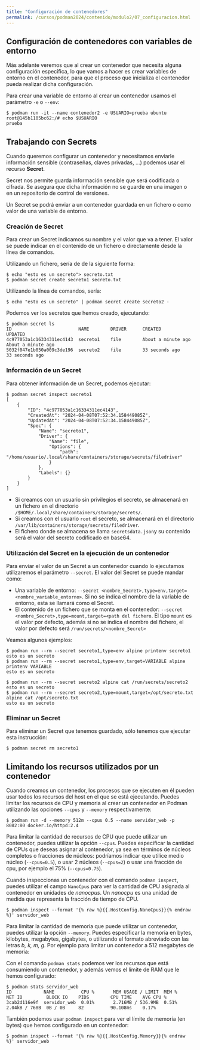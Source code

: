 ```yaml
---
title: "Configuración de contenedores"
permalink: /cursos/podman2024/contenido/modulo2/07_configuracion.html
---
```


## Configuración de contenedores con variables de entorno

Más adelante veremos que al crear un contenedor que necesita alguna configuración específica, lo que vamos a hacer es crear variables de entorno en el contenedor, para que el proceso que inicializa el contenedor pueda realizar dicha configuración.

Para crear una variable de entorno al crear un contenedor usamos el parámetro `-e` o `--env`:

```
$ podman run -it --name contenedor2 -e USUARIO=prueba ubuntu
root@145b1105bc62:/# echo $USUARIO
prueba
```

## Trabajando con Secrets

Cuando queremos configurar un contenedor y necesitamos enviarle información sensible (contraseñas, claves privadas, ...) podemos usar el recurso **Secret**.

Secret nos permite guarda información sensible que será codificada o cifrada. Se asegura que dicha información no se guarde en una imagen o en un repositorio de control de versiones.

Un Secret se podrá enviar a un contenedor guardada en un fichero o como valor de una variable de entorno.

### Creación de Secret

Para crear un Secret indicamos su nombre y el valor que va a tener. El valor se puede indicar en el contenido de un fichero o directamente desde la línea de comandos.

Utilizando un fichero, sería de de la siguiente forma:

```
$ echo "esto es un secreto"> secreto.txt
$ podman secret create secreto1 secreto.txt
```

Utilizando la línea de comandos, sería:

```
$ echo "esto es un secreto" | podman secret create secreto2 -
```

Podemos ver los secretos que hemos creado, ejecutando:

```
$ podman secret ls
ID                         NAME        DRIVER      CREATED             UPDATED
4c977053a1c16334311ec4143  secreto1    file        About a minute ago  About a minute ago
5032f047e1b050a009c3de196  secreto2    file        33 seconds ago      33 seconds ago
```

### Información de un Secret

Para obtener información de un Secret, podemos ejecutar:

```
$ podman secret inspect secreto1
[
    {
        "ID": "4c977053a1c16334311ec4143",
        "CreatedAt": "2024-04-08T07:52:34.158449085Z",
        "UpdatedAt": "2024-04-08T07:52:34.158449085Z",
        "Spec": {
            "Name": "secreto1",
            "Driver": {
                "Name": "file",
                "Options": {
                    "path": "/home/usuario/.local/share/containers/storage/secrets/filedriver"
                }
            },
            "Labels": {}
        }
    }
]
```

* Si creamos con un usuario sin privilegios el secreto, se almacenará en un fichero en el directorio `/$HOME/.local/share/containers/storage/secrets/`.
* Si creamos con el usuario `root` el secreto, se almacenará en el directorio `/var/lib/containers/storage/secrets/filedriver`.
* El fichero donde se almacena se llama `secretsdata.json`y su contenido será el valor del secreto codificado en base64.

### Utilización del Secret en la ejecución de un contenedor

Para enviar el valor de un Secret a un contenedor cuando lo ejecutamos utilizaremos el parámetro `--secret`. El valor del Secret se puede mandar como:

* Una variable de entorno: `--secret <nombre_Secret>,type=env,target=<nombre_variable_entorno>`. Si no se indica el nombre de la variable de entorno, esta se llamará como el Secret.
* El contenido de un fichero que se monta en el contenedor: `--secret <nombre_Secret>,type=mount,target=<path del fichero`. El tipo `mount` es el valor por defecto, además si no se indica el nombre del fichero, el valor por defecto será `/run/secrets/<nombre_Secret>`

Veamos algunos ejemplos:

```
$ podman run --rm --secret secreto1,type=env alpine printenv secreto1
esto es un secreto
$ podman run --rm --secret secreto1,type=env,target=VARIABLE alpine printenv VARIABLE
esto es un secreto

$ podman run --rm --secret secreto2 alpine cat /run/secrets/secreto2
esto es un secreto
$ podman run --rm --secret secreto2,type=mount,target=/opt/secreto.txt alpine cat /opt/secreto.txt
esto es un secreto
```

### Eliminar un Secret

Para eliminar un Secret que tenemos guardado, sólo tenemos que ejecutar esta instrucción:

```
$ podman secret rm secreto1
```

## Limitando los recursos utilizados por un contenedor

Cuando creamos un contenedor, los procesos que se ejecuten en él pueden usar todos los recursos del host en el que se está ejecutando. Puedes limitar los recursos de CPU y memoria al crear un contenedor en Podman utilizando las opciones `--cpus` y `--memory` respectivamente:

```
$ podman run -d --memory 512m --cpus 0.5 --name servidor_web -p 8082:80 docker.io/httpd:2.4
```

Para limitar la cantidad de recursos de CPU que puede utilizar un contenedor, puedes utilizar la opción `--cpus`. Puedes especificar la cantidad de CPUs que deseas asignar al contenedor, ya sea en términos de núcleos completos o fracciones de núcleos: podríamos indicar que utilice medio núcleo (`--cpus=0.5`), o usar 2 núcleos (`--cpus=2`) o usar una fracción de cpu, por ejemplo el 75% (`--cpus=0.75`).

Cuando inspeccionas un contenedor con el comando `podman inspect`, puedes utilizar el campo `NanoCpus` para ver la cantidad de CPU asignada al contenedor en unidades de *nanocpus*. Un *nanocpu* es una unidad de medida que representa la fracción de tiempo de CPU.

```
$ podman inspect --format '{% raw %}{{.HostConfig.NanoCpus}}{% endraw %}' servidor_web
```

Para limitar la cantidad de memoria que puede utilizar un contenedor, puedes utilizar la opción `--memory`. Puedes especificar la memoria en bytes, kilobytes, megabytes, gigabytes, o utilizando el formato abreviado con las letras *b, k, m, g*. Por ejemplo para limitar un contenedor a 512 megabytes de memoria:

Con el comando `podman stats` podemos ver los recursos que está consumiendo un contenedor, y además vemos el límite de RAM que le hemos configurado:

```
$ podman stats servidor_web
ID            NAME          CPU %       MEM USAGE / LIMIT  MEM %       NET IO         BLOCK IO    PIDS        CPU TIME    AVG CPU %
3cab2d116e9f  servidor_web  0.01%       2.716MB / 536.9MB  0.51%       2.04kB / 768B  0B / 0B     82          90.108ms    0.17%
```

También podemos usar `podman inspect` para ver el límite de memoria (en bytes) que hemos configurado en un contenedor:

```
$ podman inspect --format '{% raw %}{{.HostConfig.Memory}}{% endraw %}' servidor_web
```
